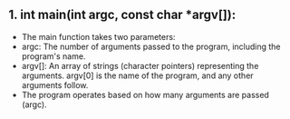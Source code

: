 ## 1. int main(int argc, const char *argv[]):
- The main function takes two parameters:
 - argc: The number of arguments passed to the program, including the program's name.
 - argv[]: An array of strings (character pointers) representing the arguments. argv[0] is the name of the program, and any other arguments follow.
- The program operates based on how many arguments are passed (argc).